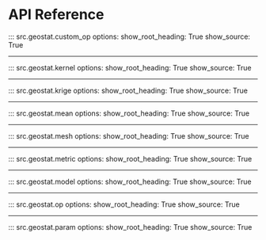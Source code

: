 # API Reference

::: src.geostat.custom_op
    options:
        show_root_heading: True
        show_source: True

---

::: src.geostat.kernel
    options:
        show_root_heading: True
        show_source: True

---

::: src.geostat.krige
    options:
        show_root_heading: True
        show_source: True

---

::: src.geostat.mean
    options:
        show_root_heading: True
        show_source: True

---

::: src.geostat.mesh
    options:
        show_root_heading: True
        show_source: True

---

::: src.geostat.metric
    options:
        show_root_heading: True
        show_source: True

---

::: src.geostat.model
    options:
        show_root_heading: True
        show_source: True

---

::: src.geostat.op
    options:
        show_root_heading: True
        show_source: True

---

::: src.geostat.param
    options:
        show_root_heading: True
        show_source: True